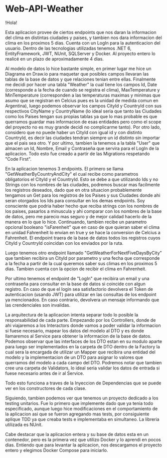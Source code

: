 # Web-API-Weather

!Hola! 

Esta aplicacion provee de ciertos endpoints que nos daran la informacion del clima en distintas ciudades y paises, y tambien nos dara informacion del clima en los proximos 5 dias. Cuenta con un LogIn para la autenticacion del usuario. Dentro de las tecnologias utilizadas tenemos .NET 6, EntityFramework, JWT, NUnit, SQLServer y Docker. Al proyecto entero lo realicé en un plazo de aproximadamente 4 dias. 

Al modelo de datos lo hice bastante simple, en primer lugar me hice un Diagrama en Draw.io para maquetar que posibles campos llevaran las tablas de la base de datos y que relaciones tenian entre ellas. Finalmente me decidi por hacer una tabla "Weather" la cual tiene los campos Id, Date (corresponde a la fecha de cuando se registra el clima), MaxTemperature y MinTemperature (corresponden a las temperaturas maximas y minimas que asumo que se registran en Celcius pues es la unidad de medida comun en Argentina), luego podemos observar los campos CityId y CountryId con sus respectivos CityName y CountryName (lo ideal seria que tanto las Ciudades como los Paises tengan sus propias tablas ya que lo mas probable es que querramos guardar mas informacion de esas entidades pero como el scope del proyecto no es muy grande decidi no complicarme tanto). Por otro lado, considero que no puede haber un CityId con igual id y con distinto CountryId, es decir las ciudades tendran siempre un id distinto sin importar que el pais sea otro.
Y por ultimo, tambien la tenemos a la tabla "User" que almacen un Id, Nombre, Email y Contraseña que servira para el LogIn de la aplicacion.
Todo esto fue creado a partir de las Migrations respetando "Code First".

En la aplicacion tenemos 3 endpoints. El primero se llama "GetWeatherByCountryAndCity" el cual recibe como parametros obligatorios el CityId y el CountryId. Esto se debe a que utilizando Ids y no Strings con los nombres de las ciudades, podremos buscar mas facilmente los registros deseados, dado que en otra situacion probablemente tengamos un Get para los registros de los Paises y sus Ciudades donde ahi seran otorgados los Ids para consultar en los demas endpoints. Soy consciente que podria haber hecho que reciba strings con los nombres de los paises, pasarlos a minuscula y ahi comparar con los nombres de la base de datos, pero me parecio mas seguro y de mejor calidad hacerlo de la manera en lo que lo hice.
Continuando, tambien recibe un parametro opcional booleano "isFarenheit" que en caso de que quieran saber el clima en unidad Fahrenheit lo envian en true y se hace la conversion de Celcius a Fahrenheit. El endpoint traera de la base de datos todos los registros cuyos CityId y CountryId coincidan con los enviados por la ruta.

Luego tenemos otro endpoint llamado "GetWeatherForNextFiveDaysByCity" que tambien recibira un CityId por parametro y una fecha que corresponde a la fecha a partir de la cual queremos saber sus climas en los proximos 5 dias. Tambien cuenta con la opcion de recibir el clima en Fahrenheit. 

Por ultimo tenemos el endpoint de "LogIn" que recibira un email y una contraseña para consultar en la base de datos si coincide con algun registro. En caso de que el login sea satisfactorio devolvera el Token de autenticacion (usando JWT) para utilizar en las consultas de los endpoint ya mencionados. En caso contrario, devolvera un mensaje informando que las crendenciales son invalidas.

La arquitectura de la aplicacion intenta separar todo lo posible la responsabilidad de cada parte. Empezando por los Controllers, donde de ahi viajaremos a los Interactors donde vamos a poder validar la informacion si fuese necesario, mapear los datos del modelo al DTO y es donde llamaremos al Service para obtener la informacion de la base de datos. Podemos observar que las interfaces de los DTO estan en su modulo aparte para luego ser implementados en la carpeta de DTO dentro de la Factory la cual sera la encargada de utilizar un Mapper que recibira una entidad del modelo y la implementacion de un DTO para asignar lo valores que querramos del modelo a cada campo del DTO. Podremos notar que tambien cree una carpeta de Validators, lo ideal seria validar los datos de entrada si fuese necesario antes de ir al Service. 

Todo esto funciona a traves de la Inyeccion de Dependencias que se puede ver en los constructores de cada clase.

Siguiendo, tambien podemos ver que tenemos un proyecto dedicado a los testing unitarios. Fue lo primero que implemente dado que ya tenia todo especificado, aunque luego hice modificaciones en el comportamiento de la aplicacion asi que se fueron agregando mas tests, por consiguiente aplique TDD ya que creaba tests e implementaba en simultaneo. La libreria utilizada es NUnit. 

Cabe destacar que la aplicacion entera y su base de datos esta en un contenedor, pero es la primera vez que utilizo Docker y lo aprendi en pocos dias. Entiendo que para levantar la aplicacion, nos descargamos el proyecto entero y elegimos Docker Compose para iniciarlo.





